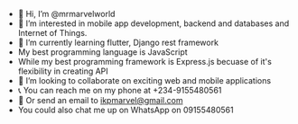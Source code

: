 - 👋 Hi, I’m @mrmarvelworld
- 👀 I’m interested in mobile app development, backend and databases and Internet of Things.
- 🌱 I’m currently learning flutter, Django rest framework
- My best programming language is JavaScript
- While my best programming framework is Express.js becuase of it's flexibility in creating API
- 💞️ I’m looking to collaborate on exciting web and mobile applications
- 📞 You can reach me on my phone at +234-9155480561
- 📨 Or send an email to ikpmarvel@gmail.com
- You could also chat me up on WhatsApp on 09155480561
